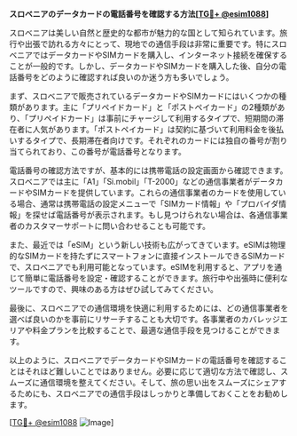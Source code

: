 **スロベニアのデータカードの電話番号を確認する方法[[TG💪+ @esim1088](https://t.me/s/esim1088)]**

スロベニアは美しい自然と歴史的な都市が魅力的な国として知られています。旅行や出張で訪れる方々にとって、現地での通信手段は非常に重要です。特にスロベニアではデータカードやSIMカードを購入し、インターネット接続を確保することが一般的です。しかし、データカードやSIMカードを購入した後、自分の電話番号をどのように確認すれば良いのか迷う方も多いでしょう。

まず、スロベニアで販売されているデータカードやSIMカードにはいくつかの種類があります。主に「プリペイドカード」と「ポストペイカード」の2種類があり、「プリペイドカード」は事前にチャージして利用するタイプで、短期間の滞在者に人気があります。「ポストペイカード」は契約に基づいて利用料金を後払いするタイプで、長期滞在者向けです。それぞれのカードには独自の番号が割り当てられており、この番号が電話番号となります。

電話番号の確認方法ですが、基本的には携帯電話の設定画面から確認できます。スロベニアでは主に「A1」「Si.mobil」「T-2000」などの通信事業者がデータカードやSIMカードを提供しています。これらの通信事業者のカードを使用している場合、通常は携帯電話の設定メニューで「SIMカード情報」や「プロバイダ情報」を探せば電話番号が表示されます。もし見つけられない場合は、各通信事業者のカスタマーサポートに問い合わせることも可能です。

また、最近では「eSIM」という新しい技術も広がってきています。eSIMは物理的なSIMカードを持たずにスマートフォンに直接インストールできるSIMカードで、スロベニアでも利用可能となっています。eSIMを利用すると、アプリを通じて簡単に電話番号を設定・確認することができます。旅行中や出張時に便利なツールですので、興味のある方はぜひ試してみてください。

最後に、スロベニアでの通信環境を快適に利用するためには、どの通信事業者を選べば良いのかを事前にリサーチすることも大切です。各事業者のカバレッジエリアや料金プランを比較することで、最適な通信手段を見つけることができます。

以上のように、スロベニアでデータカードやSIMカードの電話番号を確認することはそれほど難しいことではありません。必要に応じて適切な方法で確認し、スムーズに通信環境を整えてください。そして、旅の思い出をスムーズにシェアするためにも、スロベニアでの通信手段はしっかりと準備しておくことをお勧めします。

[[TG💪+ @esim1088](https://t.me/s/esim1088) ![Image](https://i.postimg.cc/Y0z9fWf4/image.png)]